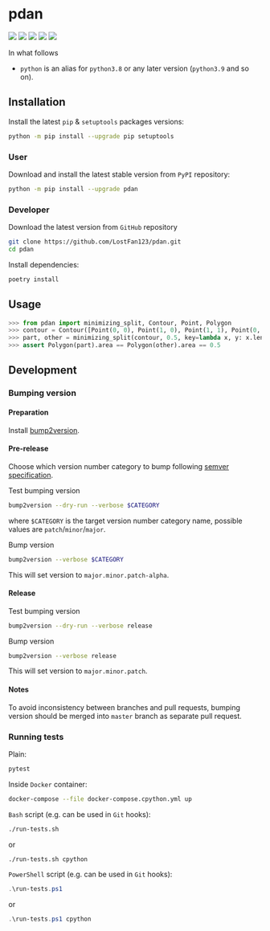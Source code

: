 pdan
===========


[![](https://travis-ci.org/LostFan123/pdan.svg?branch=master)](https://travis-ci.org/LostFan123/pdan "Travis CI")
[![](https://dev.azure.com/skorobogatov/pdan/_apis/build/status/LostFan123.pdan?branchName=master)](https://dev.azure.com/skorobogatov/pdan/_build/latest?definitionId=2&branchName=master "Azure Pipelines")
[![](https://codecov.io/gh/LostFan123/pdan/branch/master/graph/badge.svg)](https://codecov.io/gh/LostFan123/pdan "Codecov")
[![](https://img.shields.io/github/license/LostFan123/pdan.svg)](https://github.com/LostFan123/pdan/blob/master/LICENSE "License")
[![](https://badge.fury.io/py/pdan.svg)](https://badge.fury.io/py/pdan "PyPI")

In what follows
- `python` is an alias for `python3.8` or any later
version (`python3.9` and so on).

Installation
------------

Install the latest `pip` & `setuptools` packages versions:
  ```bash
  python -m pip install --upgrade pip setuptools
  ```

### User

Download and install the latest stable version from `PyPI` repository:
  ```bash
  python -m pip install --upgrade pdan
  ```

### Developer

Download the latest version from `GitHub` repository
```bash
git clone https://github.com/LostFan123/pdan.git
cd pdan
```

Install dependencies:
  ```bash
  poetry install
  ```

Usage
-----------
```python
>>> from pdan import minimizing_split, Contour, Point, Polygon
>>> contour = Contour([Point(0, 0), Point(1, 0), Point(1, 1), Point(0, 1)])
>>> part, other = minimizing_split(contour, 0.5, key=lambda x, y: x.length)
>>> assert Polygon(part).area == Polygon(other).area == 0.5
```

Development
-----------

### Bumping version

#### Preparation

Install
[bump2version](https://github.com/c4urself/bump2version#installation).

#### Pre-release

Choose which version number category to bump following [semver
specification](http://semver.org/).

Test bumping version
```bash
bump2version --dry-run --verbose $CATEGORY
```

where `$CATEGORY` is the target version number category name, possible
values are `patch`/`minor`/`major`.

Bump version
```bash
bump2version --verbose $CATEGORY
```

This will set version to `major.minor.patch-alpha`. 

#### Release

Test bumping version
```bash
bump2version --dry-run --verbose release
```

Bump version
```bash
bump2version --verbose release
```

This will set version to `major.minor.patch`.

#### Notes

To avoid inconsistency between branches and pull requests,
bumping version should be merged into `master` branch 
as separate pull request.

### Running tests

Plain:
  ```bash
  pytest
  ```

Inside `Docker` container:
  ```bash
  docker-compose --file docker-compose.cpython.yml up
  ```

`Bash` script (e.g. can be used in `Git` hooks):
  ```bash
  ./run-tests.sh
  ```
  or
  ```bash
  ./run-tests.sh cpython
  ```

`PowerShell` script (e.g. can be used in `Git` hooks):
  ```powershell
  .\run-tests.ps1
  ```
  or
  ```powershell
  .\run-tests.ps1 cpython
  ```
